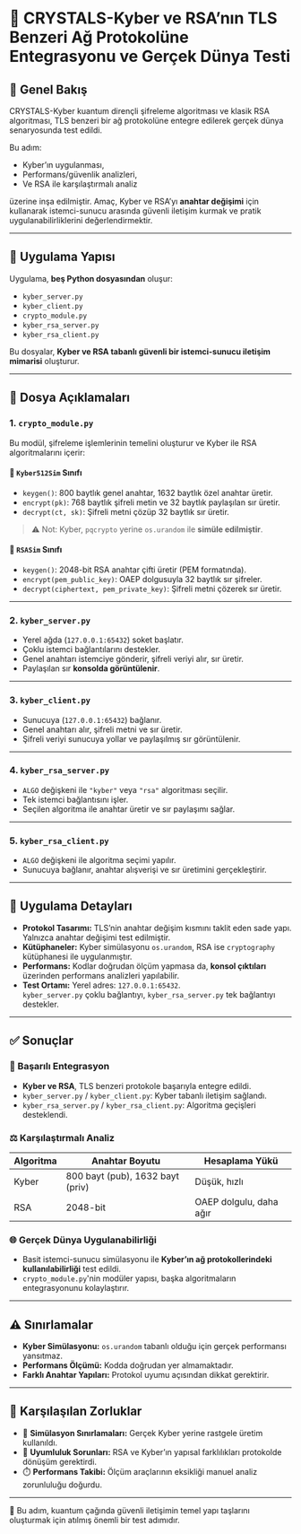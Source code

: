 # 🔐 CRYSTALS-Kyber ve RSA’nın TLS Benzeri Ağ Protokolüne Entegrasyonu ve Gerçek Dünya Testi

## 📌 Genel Bakış

CRYSTALS-Kyber kuantum dirençli şifreleme algoritması ve klasik RSA algoritması, TLS benzeri bir ağ protokolüne entegre edilerek gerçek dünya senaryosunda test edildi.

Bu adım:

- Kyber’ın uygulanması,
- Performans/güvenlik analizleri,
- Ve RSA ile karşılaştırmalı analiz

üzerine inşa edilmiştir. Amaç, Kyber ve RSA’yı **anahtar değişimi** için kullanarak istemci-sunucu arasında güvenli iletişim kurmak ve pratik uygulanabilirliklerini değerlendirmektir.

---

## 🧩 Uygulama Yapısı

Uygulama, **beş Python dosyasından** oluşur:

- `kyber_server.py`
- `kyber_client.py`
- `crypto_module.py`
- `kyber_rsa_server.py`
- `kyber_rsa_client.py`

Bu dosyalar, **Kyber ve RSA tabanlı güvenli bir istemci-sunucu iletişim mimarisi** oluşturur.

---

## 📂 Dosya Açıklamaları

### 1. `crypto_module.py`

Bu modül, şifreleme işlemlerinin temelini oluşturur ve Kyber ile RSA algoritmalarını içerir:

#### 🔹 `Kyber512Sim` Sınıfı

- `keygen()`: 800 baytlık genel anahtar, 1632 baytlık özel anahtar üretir.
- `encrypt(pk)`: 768 baytlık şifreli metin ve 32 baytlık paylaşılan sır üretir.
- `decrypt(ct, sk)`: Şifreli metni çözüp 32 baytlık sır üretir.

> ⚠️ Not: Kyber, `pqcrypto` yerine `os.urandom` ile **simüle edilmiştir**.

#### 🔹 `RSASim` Sınıfı

- `keygen()`: 2048-bit RSA anahtar çifti üretir (PEM formatında).
- `encrypt(pem_public_key)`: OAEP dolgusuyla 32 baytlık sır şifreler.
- `decrypt(ciphertext, pem_private_key)`: Şifreli metni çözerek sır üretir.

---

### 2. `kyber_server.py`

- Yerel ağda (`127.0.0.1:65432`) soket başlatır.
- Çoklu istemci bağlantılarını destekler.
- Genel anahtarı istemciye gönderir, şifreli veriyi alır, sır üretir.
- Paylaşılan sır **konsolda görüntülenir**.

---

### 3. `kyber_client.py`

- Sunucuya (`127.0.0.1:65432`) bağlanır.
- Genel anahtarı alır, şifreli metni ve sır üretir.
- Şifreli veriyi sunucuya yollar ve paylaşılmış sır görüntülenir.

---

### 4. `kyber_rsa_server.py`

- `ALGO` değişkeni ile `"kyber"` veya `"rsa"` algoritması seçilir.
- Tek istemci bağlantısını işler.
- Seçilen algoritma ile anahtar üretir ve sır paylaşımı sağlar.

---

### 5. `kyber_rsa_client.py`

- `ALGO` değişkeni ile algoritma seçimi yapılır.
- Sunucuya bağlanır, anahtar alışverişi ve sır üretimini gerçekleştirir.

---

## 🔧 Uygulama Detayları

- **Protokol Tasarımı:** TLS’nin anahtar değişim kısmını taklit eden sade yapı. Yalnızca anahtar değişimi test edilmiştir.
- **Kütüphaneler:** Kyber simülasyonu `os.urandom`, RSA ise `cryptography` kütüphanesi ile uygulanmıştır.
- **Performans:** Kodlar doğrudan ölçüm yapmasa da, **konsol çıktıları** üzerinden performans analizleri yapılabilir.
- **Test Ortamı:** Yerel adres: `127.0.0.1:65432`.  
  `kyber_server.py` çoklu bağlantıyı, `kyber_rsa_server.py` tek bağlantıyı destekler.

---

## ✅ Sonuçlar

### 🔄 Başarılı Entegrasyon

- **Kyber ve RSA**, TLS benzeri protokole başarıyla entegre edildi.
- `kyber_server.py` / `kyber_client.py`: Kyber tabanlı iletişim sağlandı.
- `kyber_rsa_server.py` / `kyber_rsa_client.py`: Algoritma geçişleri desteklendi.

### ⚖️ Karşılaştırmalı Analiz

| Algoritma | Anahtar Boyutu | Hesaplama Yükü |
|----------|----------------|----------------|
| Kyber    | 800 bayt (pub), 1632 bayt (priv) | Düşük, hızlı |
| RSA      | 2048-bit        | OAEP dolgulu, daha ağır |

### 🌐 Gerçek Dünya Uygulanabilirliği

- Basit istemci-sunucu simülasyonu ile **Kyber’ın ağ protokollerindeki kullanılabilirliği** test edildi.
- `crypto_module.py`'nin modüler yapısı, başka algoritmaların entegrasyonunu kolaylaştırır.

---

## ⚠️ Sınırlamalar

- **Kyber Simülasyonu:** `os.urandom` tabanlı olduğu için gerçek performansı yansıtmaz.
- **Performans Ölçümü:** Kodda doğrudan yer almamaktadır.
- **Farklı Anahtar Yapıları:** Protokol uyumu açısından dikkat gerektirir.

---

## 🧱 Karşılaşılan Zorluklar

- 🧪 **Simülasyon Sınırlamaları:** Gerçek Kyber yerine rastgele üretim kullanıldı.
- 🔀 **Uyumluluk Sorunları:** RSA ve Kyber’ın yapısal farklılıkları protokolde dönüşüm gerektirdi.
- ⏱️ **Performans Takibi:** Ölçüm araçlarının eksikliği manuel analiz zorunluluğu doğurdu.

---

📎 Bu adım, kuantum çağında güvenli iletişimin temel yapı taşlarını oluşturmak için atılmış önemli bir test adımıdır.
